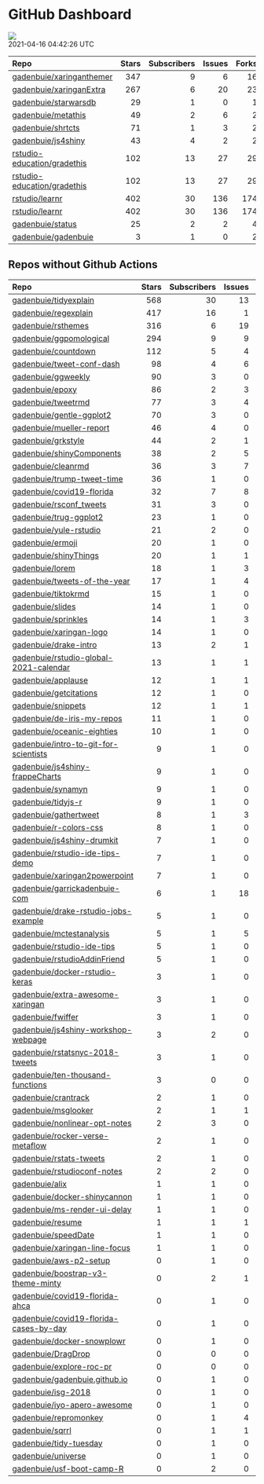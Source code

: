 GitHub Dashboard
================

![](https://github.com/gadenbuie/status/workflows/Render%20Status/badge.svg)  
2021-04-16 04:42:26 UTC

| Repo                                                                          | Stars | Subscribers | Issues | Forks | Status                                                                                                                                                       | Commit                                                                                                                                                                                         |
| :---------------------------------------------------------------------------- | ----: | ----------: | -----: | ----: | :----------------------------------------------------------------------------------------------------------------------------------------------------------- | :--------------------------------------------------------------------------------------------------------------------------------------------------------------------------------------------- |
| [gadenbuie/xaringanthemer](https://github.com/gadenbuie/xaringanthemer)       |   347 |           9 |      6 |    16 | [![](https://github.com/gadenbuie/xaringanthemer/workflows/tic/badge.svg)](https://github.com/gadenbuie/xaringanthemer/actions/runs/754374134)               | <a href="https://github.com/gadenbuie/xaringanthemer/commit/dd577766840430c02fb602e13f413160f61eb64d" title="v0.3.3">dd5777</a>                                                                |
| [gadenbuie/xaringanExtra](https://github.com/gadenbuie/xaringanExtra)         |   267 |           6 |     20 |    23 | [![](https://github.com/gadenbuie/xaringanExtra/workflows/tic/badge.svg)](https://github.com/gadenbuie/xaringanExtra/actions/runs/754361652)                 | <a href="https://github.com/gadenbuie/xaringanExtra/commit/f3ab769ccca2a0aa6ce6abc44e5377e02c8492e8" title="v0.4.0">f3ab76</a>                                                                 |
| [gadenbuie/starwarsdb](https://github.com/gadenbuie/starwarsdb)               |    29 |           1 |      0 |     1 | [![](https://github.com/gadenbuie/starwarsdb/workflows/tic/badge.svg)](https://github.com/gadenbuie/starwarsdb/actions/runs/670007904)                       | <a href="https://github.com/gadenbuie/starwarsdb/commit/bb52cb21155b280aa92cdd86de3c1c7b32e816bf" title="[ci] tic::update_tic() and add status update step">bb52cb</a>                         |
| [gadenbuie/metathis](https://github.com/gadenbuie/metathis)                   |    49 |           2 |      6 |     2 | [![](https://github.com/gadenbuie/metathis/workflows/tic/badge.svg)](https://github.com/gadenbuie/metathis/actions/runs/739832738)                           | <a href="https://github.com/gadenbuie/metathis/commit/7b547da65e5cd12d0d97003634ee37aa2992aeea" title="master -> main && prefix font awesome icons">7b547d</a>                                 |
| [gadenbuie/shrtcts](https://github.com/gadenbuie/shrtcts)                     |    71 |           1 |      3 |     2 | [![](https://github.com/gadenbuie/shrtcts/workflows/tic/badge.svg)](https://github.com/gadenbuie/shrtcts/actions/runs/739835894)                             | <a href="https://github.com/gadenbuie/shrtcts/commit/3a03311a030edff97e906743182b07ede88095a3" title="master -> main && Prefix font awesome icons">3a0331</a>                                  |
| [gadenbuie/js4shiny](https://github.com/gadenbuie/js4shiny)                   |    43 |           4 |      2 |     2 | [![](https://github.com/gadenbuie/js4shiny/workflows/tic/badge.svg)](https://github.com/gadenbuie/js4shiny/actions/runs/739849285)                           | <a href="https://github.com/gadenbuie/js4shiny/commit/29bd23560d8f1c8ff39db08495f8eb6fe44e30bc" title="Prefix font awesome icons">29bd23</a>                                                   |
| [rstudio-education/gradethis](https://github.com/rstudio-education/gradethis) |   102 |          13 |     27 |    29 | [![](https://github.com/rstudio-education/gradethis/workflows/R-CMD-check/badge.svg)](https://github.com/rstudio-education/gradethis/actions/runs/690621730) | <a href="https://github.com/rstudio-education/gradethis/commit/c89ce91c07c81a96ecbbea14c999d3a92eb28ab0" title="Refactor prepare_check_obj_envir() into prepare_check_env() (#238)">c89ce9</a> |
| [rstudio-education/gradethis](https://github.com/rstudio-education/gradethis) |   102 |          13 |     27 |    29 | [![](https://github.com/rstudio-education/gradethis/workflows/pkgdown/badge.svg)](https://github.com/rstudio-education/gradethis/actions/runs/690642544)     | <a href="https://github.com/rstudio-education/gradethis/commit/c89ce91c07c81a96ecbbea14c999d3a92eb28ab0" title="Refactor prepare_check_obj_envir() into prepare_check_env() (#238)">c89ce9</a> |
| [rstudio/learnr](https://github.com/rstudio/learnr)                           |   402 |          30 |    136 |   174 | [![](https://github.com/rstudio/learnr/workflows/R-CMD-check/badge.svg)](https://github.com/rstudio/learnr/actions/runs/753444784)                           | <a href="https://github.com/rstudio/learnr/commit/e56485d226303142cfeb14a8d795ce67643f911d" title="add hybrid_storage">e56485</a>                                                              |
| [rstudio/learnr](https://github.com/rstudio/learnr)                           |   402 |          30 |    136 |   174 | [![](https://github.com/rstudio/learnr/workflows/Render%20docs/badge.svg)](https://github.com/rstudio/learnr/actions/runs/488970946)                         | <a href="https://github.com/rstudio/learnr/commit/b36e840c338f5840185e6fca4a99c25fa899d57f" title="Optionally reveal (or hide) exercise solution (#470)">b36e84</a>                            |
| [gadenbuie/status](https://github.com/gadenbuie/status)                       |    25 |           2 |      2 |     4 | [![](https://github.com/gadenbuie/status/workflows/Render%20Status/badge.svg)](https://github.com/gadenbuie/status/actions/runs/754391260)                   | <a href="https://github.com/gadenbuie/status/commit/0c320128151b39e11317c7d6fd29cb977998c5ee" title="[status] 2021-04-16 04:33:32 UTC">0c3201</a>                                              |
| [gadenbuie/gadenbuie](https://github.com/gadenbuie/gadenbuie)                 |     3 |           1 |      0 |     2 | [![](https://github.com/gadenbuie/gadenbuie/workflows/Metrics/badge.svg)](https://github.com/gadenbuie/gadenbuie/actions/runs/754365481)                     | <a href="https://github.com/gadenbuie/gadenbuie/commit/ae014ff0d58bd6469216ba53832181ca24a70204" title="Update github-metrics.svg - [Skip GitHub Action]">ae014f</a>                           |

## Repos without Github Actions

| Repo                                                                                                | Stars | Subscribers | Issues | Forks |
| :-------------------------------------------------------------------------------------------------- | ----: | ----------: | -----: | ----: |
| [gadenbuie/tidyexplain](https://github.com/gadenbuie/tidyexplain)                                   |   568 |          30 |     13 |    98 |
| [gadenbuie/regexplain](https://github.com/gadenbuie/regexplain)                                     |   417 |          16 |      1 |    21 |
| [gadenbuie/rsthemes](https://github.com/gadenbuie/rsthemes)                                         |   316 |           6 |     19 |    24 |
| [gadenbuie/ggpomological](https://github.com/gadenbuie/ggpomological)                               |   294 |           9 |      9 |    18 |
| [gadenbuie/countdown](https://github.com/gadenbuie/countdown)                                       |   112 |           5 |      4 |     9 |
| [gadenbuie/tweet-conf-dash](https://github.com/gadenbuie/tweet-conf-dash)                           |    98 |           4 |      6 |    59 |
| [gadenbuie/ggweekly](https://github.com/gadenbuie/ggweekly)                                         |    90 |           3 |      0 |     9 |
| [gadenbuie/epoxy](https://github.com/gadenbuie/epoxy)                                               |    86 |           2 |      3 |     3 |
| [gadenbuie/tweetrmd](https://github.com/gadenbuie/tweetrmd)                                         |    77 |           3 |      4 |     6 |
| [gadenbuie/gentle-ggplot2](https://github.com/gadenbuie/gentle-ggplot2)                             |    70 |           3 |      0 |    14 |
| [gadenbuie/mueller-report](https://github.com/gadenbuie/mueller-report)                             |    46 |           4 |      0 |    26 |
| [gadenbuie/grkstyle](https://github.com/gadenbuie/grkstyle)                                         |    44 |           2 |      1 |     8 |
| [gadenbuie/shinyComponents](https://github.com/gadenbuie/shinyComponents)                           |    38 |           2 |      5 |     3 |
| [gadenbuie/cleanrmd](https://github.com/gadenbuie/cleanrmd)                                         |    36 |           3 |      7 |     1 |
| [gadenbuie/trump-tweet-time](https://github.com/gadenbuie/trump-tweet-time)                         |    36 |           1 |      0 |     0 |
| [gadenbuie/covid19-florida](https://github.com/gadenbuie/covid19-florida)                           |    32 |           7 |      8 |    10 |
| [gadenbuie/rsconf\_tweets](https://github.com/gadenbuie/rsconf_tweets)                              |    31 |           3 |      0 |    13 |
| [gadenbuie/trug-ggplot2](https://github.com/gadenbuie/trug-ggplot2)                                 |    23 |           1 |      0 |     5 |
| [gadenbuie/yule-rstudio](https://github.com/gadenbuie/yule-rstudio)                                 |    21 |           2 |      0 |     8 |
| [gadenbuie/ermoji](https://github.com/gadenbuie/ermoji)                                             |    20 |           1 |      0 |     1 |
| [gadenbuie/shinyThings](https://github.com/gadenbuie/shinyThings)                                   |    20 |           1 |      1 |     2 |
| [gadenbuie/lorem](https://github.com/gadenbuie/lorem)                                               |    18 |           1 |      3 |     2 |
| [gadenbuie/tweets-of-the-year](https://github.com/gadenbuie/tweets-of-the-year)                     |    17 |           1 |      4 |     2 |
| [gadenbuie/tiktokrmd](https://github.com/gadenbuie/tiktokrmd)                                       |    15 |           1 |      0 |     0 |
| [gadenbuie/slides](https://github.com/gadenbuie/slides)                                             |    14 |           1 |      0 |     8 |
| [gadenbuie/sprinkles](https://github.com/gadenbuie/sprinkles)                                       |    14 |           1 |      3 |     0 |
| [gadenbuie/xaringan-logo](https://github.com/gadenbuie/xaringan-logo)                               |    14 |           1 |      0 |     9 |
| [gadenbuie/drake-intro](https://github.com/gadenbuie/drake-intro)                                   |    13 |           2 |      1 |     4 |
| [gadenbuie/rstudio-global-2021-calendar](https://github.com/gadenbuie/rstudio-global-2021-calendar) |    13 |           1 |      1 |     4 |
| [gadenbuie/applause](https://github.com/gadenbuie/applause)                                         |    12 |           1 |      1 |     1 |
| [gadenbuie/getcitations](https://github.com/gadenbuie/getcitations)                                 |    12 |           1 |      0 |     3 |
| [gadenbuie/snippets](https://github.com/gadenbuie/snippets)                                         |    12 |           1 |      1 |     5 |
| [gadenbuie/de-iris-my-repos](https://github.com/gadenbuie/de-iris-my-repos)                         |    11 |           1 |      0 |     0 |
| [gadenbuie/oceanic-eighties](https://github.com/gadenbuie/oceanic-eighties)                         |    10 |           1 |      0 |     3 |
| [gadenbuie/intro-to-git-for-scientists](https://github.com/gadenbuie/intro-to-git-for-scientists)   |     9 |           1 |      0 |     1 |
| [gadenbuie/js4shiny-frappeCharts](https://github.com/gadenbuie/js4shiny-frappeCharts)               |     9 |           1 |      0 |     3 |
| [gadenbuie/synamyn](https://github.com/gadenbuie/synamyn)                                           |     9 |           1 |      0 |     0 |
| [gadenbuie/tidyjs-r](https://github.com/gadenbuie/tidyjs-r)                                         |     9 |           1 |      0 |     0 |
| [gadenbuie/gathertweet](https://github.com/gadenbuie/gathertweet)                                   |     8 |           1 |      3 |     2 |
| [gadenbuie/r-colors-css](https://github.com/gadenbuie/r-colors-css)                                 |     8 |           1 |      0 |     2 |
| [gadenbuie/js4shiny-drumkit](https://github.com/gadenbuie/js4shiny-drumkit)                         |     7 |           1 |      0 |     1 |
| [gadenbuie/rstudio-ide-tips-demo](https://github.com/gadenbuie/rstudio-ide-tips-demo)               |     7 |           1 |      0 |     2 |
| [gadenbuie/xaringan2powerpoint](https://github.com/gadenbuie/xaringan2powerpoint)                   |     7 |           1 |      0 |     1 |
| [gadenbuie/garrickadenbuie-com](https://github.com/gadenbuie/garrickadenbuie-com)                   |     6 |           1 |     18 |     4 |
| [gadenbuie/drake-rstudio-jobs-example](https://github.com/gadenbuie/drake-rstudio-jobs-example)     |     5 |           1 |      0 |     0 |
| [gadenbuie/mctestanalysis](https://github.com/gadenbuie/mctestanalysis)                             |     5 |           1 |      5 |     2 |
| [gadenbuie/rstudio-ide-tips](https://github.com/gadenbuie/rstudio-ide-tips)                         |     5 |           1 |      0 |     2 |
| [gadenbuie/rstudioAddinFriend](https://github.com/gadenbuie/rstudioAddinFriend)                     |     5 |           1 |      0 |     1 |
| [gadenbuie/docker-rstudio-keras](https://github.com/gadenbuie/docker-rstudio-keras)                 |     3 |           1 |      0 |     1 |
| [gadenbuie/extra-awesome-xaringan](https://github.com/gadenbuie/extra-awesome-xaringan)             |     3 |           1 |      0 |     1 |
| [gadenbuie/fwiffer](https://github.com/gadenbuie/fwiffer)                                           |     3 |           1 |      0 |     0 |
| [gadenbuie/js4shiny-workshop-webpage](https://github.com/gadenbuie/js4shiny-workshop-webpage)       |     3 |           2 |      0 |     5 |
| [gadenbuie/rstatsnyc-2018-tweets](https://github.com/gadenbuie/rstatsnyc-2018-tweets)               |     3 |           1 |      0 |     0 |
| [gadenbuie/ten-thousand-functions](https://github.com/gadenbuie/ten-thousand-functions)             |     3 |           0 |      0 |     0 |
| [gadenbuie/crantrack](https://github.com/gadenbuie/crantrack)                                       |     2 |           1 |      0 |     1 |
| [gadenbuie/msglooker](https://github.com/gadenbuie/msglooker)                                       |     2 |           1 |      1 |     0 |
| [gadenbuie/nonlinear-opt-notes](https://github.com/gadenbuie/nonlinear-opt-notes)                   |     2 |           3 |      0 |     3 |
| [gadenbuie/rocker-verse-metaflow](https://github.com/gadenbuie/rocker-verse-metaflow)               |     2 |           1 |      0 |     0 |
| [gadenbuie/rstats-tweets](https://github.com/gadenbuie/rstats-tweets)                               |     2 |           1 |      0 |     0 |
| [gadenbuie/rstudioconf-notes](https://github.com/gadenbuie/rstudioconf-notes)                       |     2 |           2 |      0 |     0 |
| [gadenbuie/alix](https://github.com/gadenbuie/alix)                                                 |     1 |           1 |      0 |     0 |
| [gadenbuie/docker-shinycannon](https://github.com/gadenbuie/docker-shinycannon)                     |     1 |           1 |      0 |     0 |
| [gadenbuie/ms-render-ui-delay](https://github.com/gadenbuie/ms-render-ui-delay)                     |     1 |           1 |      0 |     0 |
| [gadenbuie/resume](https://github.com/gadenbuie/resume)                                             |     1 |           1 |      1 |     0 |
| [gadenbuie/speedDate](https://github.com/gadenbuie/speedDate)                                       |     1 |           1 |      0 |     1 |
| [gadenbuie/xaringan-line-focus](https://github.com/gadenbuie/xaringan-line-focus)                   |     1 |           1 |      0 |     0 |
| [gadenbuie/aws-p2-setup](https://github.com/gadenbuie/aws-p2-setup)                                 |     0 |           1 |      0 |     0 |
| [gadenbuie/boostrap-v3-theme-minty](https://github.com/gadenbuie/boostrap-v3-theme-minty)           |     0 |           2 |      1 |     1 |
| [gadenbuie/covid19-florida-ahca](https://github.com/gadenbuie/covid19-florida-ahca)                 |     0 |           1 |      0 |     0 |
| [gadenbuie/covid19-florida-cases-by-day](https://github.com/gadenbuie/covid19-florida-cases-by-day) |     0 |           1 |      0 |     0 |
| [gadenbuie/docker-snowplowr](https://github.com/gadenbuie/docker-snowplowr)                         |     0 |           1 |      0 |     0 |
| [gadenbuie/DragDrop](https://github.com/gadenbuie/DragDrop)                                         |     0 |           0 |      0 |     0 |
| [gadenbuie/explore-roc-pr](https://github.com/gadenbuie/explore-roc-pr)                             |     0 |           0 |      0 |     0 |
| [gadenbuie/gadenbuie.github.io](https://github.com/gadenbuie/gadenbuie.github.io)                   |     0 |           1 |      0 |     0 |
| [gadenbuie/isg-2018](https://github.com/gadenbuie/isg-2018)                                         |     0 |           1 |      0 |     0 |
| [gadenbuie/iyo-apero-awesome](https://github.com/gadenbuie/iyo-apero-awesome)                       |     0 |           1 |      0 |     0 |
| [gadenbuie/repromonkey](https://github.com/gadenbuie/repromonkey)                                   |     0 |           1 |      4 |     0 |
| [gadenbuie/sqrrl](https://github.com/gadenbuie/sqrrl)                                               |     0 |           1 |      1 |     1 |
| [gadenbuie/tidy-tuesday](https://github.com/gadenbuie/tidy-tuesday)                                 |     0 |           1 |      0 |     0 |
| [gadenbuie/universe](https://github.com/gadenbuie/universe)                                         |     0 |           1 |      0 |     0 |
| [gadenbuie/usf-boot-camp-R](https://github.com/gadenbuie/usf-boot-camp-R)                           |     0 |           2 |      0 |     2 |
